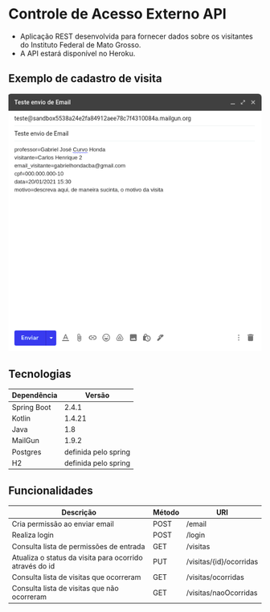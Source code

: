 # Controle de Acesso Externo API
* Aplicação REST desenvolvida para fornecer dados sobre os visitantes do Instituto Federal de Mato Grosso.
* A API estará disponível no Heroku.

## Exemplo de cadastro de visita
![email](images/email-form-new.png)

## Tecnologias

| Dependência   | Versão               |
|---------------|----------------------|
| Spring Boot   | 2.4.1                |
| Kotlin        | 1.4.21               |
| Java          | 1.8                  |
| MailGun       | 1.9.2                |
| Postgres      | definida pelo spring | 
| H2            | definida pelo spring |

## Funcionalidades

| Descrição                                               | Método | URI                     |
|---------------------------------------------------------|--------|-------------------------|
| Cria permissão ao enviar email                          | POST   | /email                  |
| Realiza login                                           | POST   | /login                  |
| Consulta lista de permissões de entrada                 | GET    | /visitas                |
| Atualiza o status da visita para ocorrido através do id | PUT    | /visitas/{id}/ocorridas |
| Consulta lista de visitas que ocorreram                 | GET    | /visitas/ocorridas      |
| Consulta lista de visitas que não ocorreram             | GET    | /visitas/naoOcorridas   |